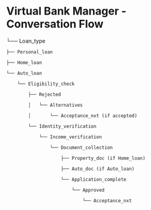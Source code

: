 # Virtual Bank Manager - Conversation Flow

└── Loan_type
    
    ├── Personal_loan

    ├── Home_loan
    
    └── Auto_loan
    
        └── Eligibility_check
    
            ├── Rejected
    
            │   └── Alternatives
    
            │       └── Acceptance_nxt (if accepted)
    
            └── Identity_verification
    
                └── Income_verification
    
                    └── Document_collection
    
                        ├── Property_doc (if Home_loan)
    
                        ├── Auto_doc (if Auto_loan)
    
                        └── Application_complete
    
                            └── Approved
    
                                └── Acceptance_nxt
